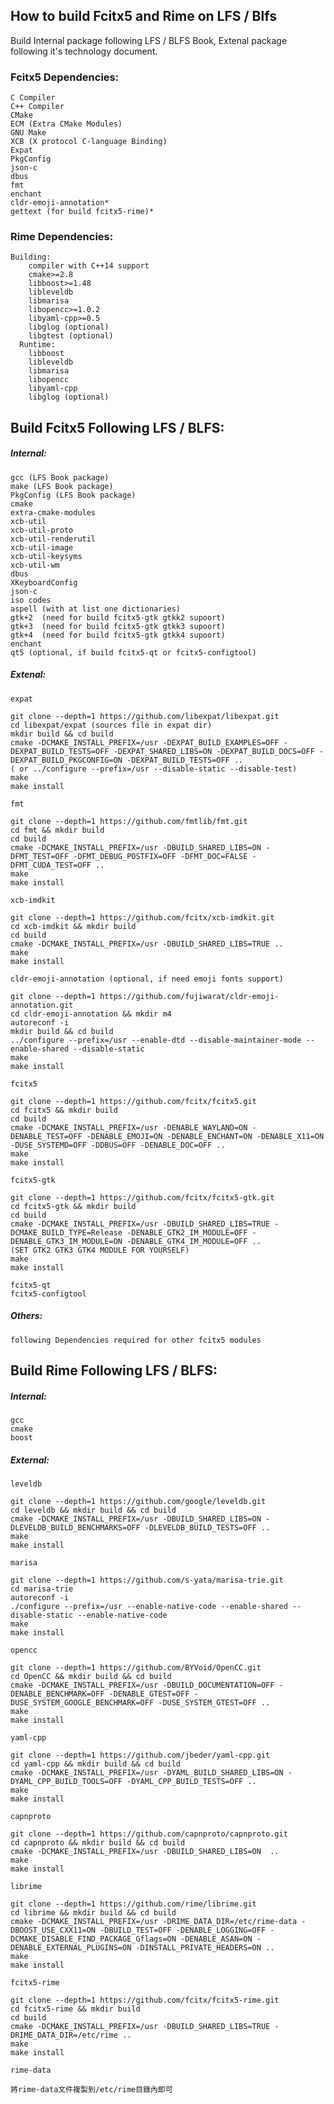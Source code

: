 ## How to build Fcitx5 and Rime on LFS / Blfs  
Build Internal package following LFS / BLFS Book,  Extenal package following it's technology document.  
### Fcitx5 Dependencies:
    C Compiler
    C++ Compiler
    CMake
    ECM (Extra CMake Modules)
    GNU Make
    XCB (X protocol C-language Binding)
    Expat
    PkgConfig
    json-c
    dbus
    fmt
    enchant
    cldr-emoji-annotation*
    gettext (for build fcitx5-rime)*

### Rime Dependencies:
```
Building:
    compiler with C++14 support
    cmake>=2.8
    libboost>=1.48
    libleveldb
    libmarisa
    libopencc>=1.0.2
    libyaml-cpp>=0.5
    libglog (optional)
    libgtest (optional)
  Runtime:
    libboost
    libleveldb
    libmarisa
    libopencc
    libyaml-cpp
    libglog (optional)
```

## Build Fcitx5 Following LFS / BLFS:
##### Internal:
	gcc (LFS Book package)
	make (LFS Book package)
	PkgConfig (LFS Book package)
	cmake
	extra-cmake-modules
	xcb-util
	xcb-util-proto
	xcb-util-renderutil
	xcb-util-image
	xcb-util-keysyms
	xcb-util-wm
	dbus
	XKeyboardConfig
	json-c
	iso codes
	aspell (with at list one dictionaries)
	gtk+2  (need for build fcitx5-gtk gtkk2 supoort)
	gtk+3  (need for build fcitx5-gtk gtkk3 supoort)
	gtk+4  (need for build fcitx5-gtk gtkk4 supoort)
	enchant
	qt5 (optional, if build fcitx5-qt or fcitx5-configtool)
##### Extenal:
	expat
```
git clone --depth=1 https://github.com/libexpat/libexpat.git
cd libexpat/expat (sources file in expat dir)
mkdir build && cd build
cmake -DCMAKE_INSTALL_PREFIX=/usr -DEXPAT_BUILD_EXAMPLES=OFF -DEXPAT_BUILD_TESTS=OFF -DEXPAT_SHARED_LIBS=ON -DEXPAT_BUILD_DOCS=OFF -DEXPAT_BUILD_PKGCONFIG=ON -DEXPAT_BUILD_TESTS=OFF ..
( or ../configure --prefix=/usr --disable-static --disable-test)
make
make install
```
	fmt
```
git clone --depth=1 https://github.com/fmtlib/fmt.git
cd fmt && mkdir build
cd build
cmake -DCMAKE_INSTALL_PREFIX=/usr -DBUILD_SHARED_LIBS=ON -DFMT_TEST=OFF -DFMT_DEBUG_POSTFIX=OFF -DFMT_DOC=FALSE -DFMT_CUDA_TEST=OFF ..
make
make install
```
	xcb-imdkit
```
git clone --depth=1 https://github.com/fcitx/xcb-imdkit.git
cd xcb-imdkit && mkdir build
cd build
cmake -DCMAKE_INSTALL_PREFIX=/usr -DBUILD_SHARED_LIBS=TRUE ..
make
make install
```
	cldr-emoji-annotation (optional, if need emoji fonts support)
```
git clone --depth=1 https://github.com/fujiwarat/cldr-emoji-annotation.git
cd cldr-emoji-annotation && mkdir m4
autoreconf -i
mkdir build && cd build
../configure --prefix=/usr --enable-dtd --disable-maintainer-mode --enable-shared --disable-static
make
make install
```
	fcitx5
```
git clone --depth=1 https://github.com/fcitx/fcitx5.git
cd fcitx5 && mkdir build
cd build
cmake -DCMAKE_INSTALL_PREFIX=/usr -DENABLE_WAYLAND=ON -DENABLE_TEST=OFF -DENABLE_EMOJI=ON -DENABLE_ENCHANT=ON -DENABLE_X11=ON -DUSE_SYSTEMD=OFF -DDBUS=OFF -DENABLE_DOC=OFF ..
make
make install
```
	fcitx5-gtk
```
git clone --depth=1 https://github.com/fcitx/fcitx5-gtk.git
cd fcitx5-gtk && mkdir build
cd build
cmake -DCMAKE_INSTALL_PREFIX=/usr -DBUILD_SHARED_LIBS=TRUE -DCMAKE_BUILD_TYPE=Release -DENABLE_GTK2_IM_MODULE=OFF -DENABLE_GTK3_IM_MODULE=ON -DENABLE_GTK4_IM_MODULE=OFF ..
(SET GTK2 GTK3 GTK4 MODULE FOR YOURSELF)
make
make install
```
	fcitx5-qt
	fcitx5-configtool
##### Others:
   	following Dependencies required for other fcitx5 modules

## Build Rime Following LFS / BLFS:
##### Internal:
  	gcc
  	cmake
  	boost
##### External:
   	leveldb
```
git clone --depth=1 https://github.com/google/leveldb.git
cd leveldb && mkdir build && cd build
cmake -DCMAKE_INSTALL_PREFIX=/usr -DBUILD_SHARED_LIBS=ON -DLEVELDB_BUILD_BENCHMARKS=OFF -DLEVELDB_BUILD_TESTS=OFF ..
make
make install
```
   	marisa
```
git clone --depth=1 https://github.com/s-yata/marisa-trie.git
cd marisa-trie
autoreconf -i
./configure --prefix=/usr --enable-native-code --enable-shared --disable-static --enable-native-code
make
make install
```
   	opencc
```
git clone --depth=1 https://github.com/BYVoid/OpenCC.git
cd OpenCC && mkdir build && cd build
cmake -DCMAKE_INSTALL_PREFIX=/usr -DBUILD_DOCUMENTATION=OFF -DENABLE_BENCHMARK=OFF -DENABLE_GTEST=OFF -DUSE_SYSTEM_GOOGLE_BENCHMARK=OFF -DUSE_SYSTEM_GTEST=OFF ..
make
make install
```
   	yaml-cpp
```
git clone --depth=1 https://github.com/jbeder/yaml-cpp.git
cd yaml-cpp && mkdir build && cd build
cmake -DCMAKE_INSTALL_PREFIX=/usr -DYAML_BUILD_SHARED_LIBS=ON -DYAML_CPP_BUILD_TOOLS=OFF -DYAML_CPP_BUILD_TESTS=OFF ..
make
make install
```
   	capnproto
```
git clone --depth=1 https://github.com/capnproto/capnproto.git
cd capnproto && mkdir build && cd build
cmake -DCMAKE_INSTALL_PREFIX=/usr -DBUILD_SHARED_LIBS=ON  ..
make
make install
```
   	librime
```
git clone --depth=1 https://github.com/rime/librime.git
cd librime && mkdir build && cd build
cmake -DCMAKE_INSTALL_PREFIX=/usr -DRIME_DATA_DIR=/etc/rime-data -DBOOST_USE_CXX11=ON -DBUILD_TEST=OFF -DENABLE_LOGGING=OFF -DCMAKE_DISABLE_FIND_PACKAGE_Gflags=ON -DENABLE_ASAN=ON -DENABLE_EXTERNAL_PLUGINS=ON -DINSTALL_PRIVATE_HEADERS=ON ..
make
make install
```
   	fcitx5-rime
```
git clone --depth=1 https://github.com/fcitx/fcitx5-rime.git
cd fcitx5-rime && mkdir build
cd build
cmake -DCMAKE_INSTALL_PREFIX=/usr -DBUILD_SHARED_LIBS=TRUE -DRIME_DATA_DIR=/etc/rime ..
make
make install
```
   	rime-data
```
將rime-data文件複製到/etc/rime目錄內即可
```

